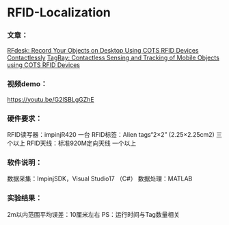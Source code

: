 # RFID-Localization
### 文章： 
[RFdesk: Record Your Objects on Desktop Using COTS RFID Devices Contactlessly]( https://ieeexplore.ieee.org/abstract/document/8975776)
[TagRay: Contactless Sensing and Tracking of Mobile Objects using COTS RFID Devices]( https://ieeexplore.ieee.org/abstract/document/9155531)

### 视频demo：
https://youtu.be/G2lSBLgGZhE

### 硬件要求：
RFID读写器：impinjR420 一台
RFID标签：Alien tags“2×2” (2.25×2.25cm2)  三个以上
RFID天线：标准920M定向天线 一个以上

### 软件说明：
数据采集：ImpinjSDK，Visual Studio17  （C#）
数据处理：MATLAB

### 实验结果：
2m以内范围平均误差：10厘米左右
PS：运行时间与Tag数量相关

